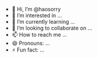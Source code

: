- 👋 Hi, I’m @haosorry
- 👀 I’m interested in ...
- 🌱 I’m currently learning ...
- 💞️ I’m looking to collaborate on ...
- 📫 How to reach me ...
- 😄 Pronouns: ...
- ⚡ Fun fact: ...

<!---
haosorry/haosorry is a ✨ special ✨ repository because its `README.md` (this file) appears on your GitHub profile.
You can click the Preview link to take a look at your changes.
--->
